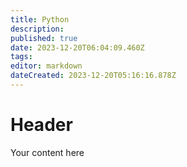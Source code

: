 ```yaml
---
title: Python
description: 
published: true
date: 2023-12-20T06:04:09.460Z
tags: 
editor: markdown
dateCreated: 2023-12-20T05:16:16.878Z
---
```


# Header
Your content here